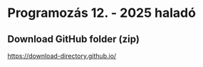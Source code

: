 # Programozás 12. - 2025 haladó

## Download GitHub folder (zip)
https://download-directory.github.io/
